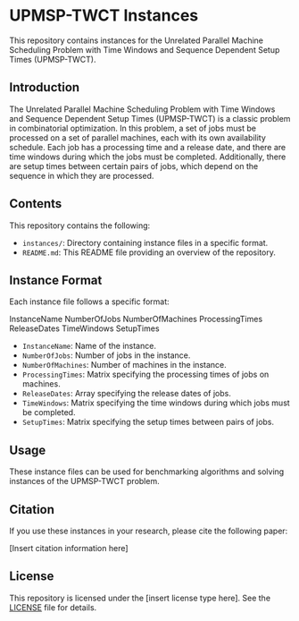 # UPMSP-TWCT Instances

This repository contains instances for the Unrelated Parallel Machine Scheduling Problem with Time Windows and Sequence Dependent Setup Times (UPMSP-TWCT). 

## Introduction

The Unrelated Parallel Machine Scheduling Problem with Time Windows and Sequence Dependent Setup Times (UPMSP-TWCT) is a classic problem in combinatorial optimization. In this problem, a set of jobs must be processed on a set of parallel machines, each with its own availability schedule. Each job has a processing time and a release date, and there are time windows during which the jobs must be completed. Additionally, there are setup times between certain pairs of jobs, which depend on the sequence in which they are processed.

## Contents

This repository contains the following:

- `instances/`: Directory containing instance files in a specific format.
- `README.md`: This README file providing an overview of the repository.

## Instance Format

Each instance file follows a specific format:

InstanceName
NumberOfJobs NumberOfMachines
ProcessingTimes
ReleaseDates
TimeWindows
SetupTimes

- `InstanceName`: Name of the instance.
- `NumberOfJobs`: Number of jobs in the instance.
- `NumberOfMachines`: Number of machines in the instance.
- `ProcessingTimes`: Matrix specifying the processing times of jobs on machines.
- `ReleaseDates`: Array specifying the release dates of jobs.
- `TimeWindows`: Matrix specifying the time windows during which jobs must be completed.
- `SetupTimes`: Matrix specifying the setup times between pairs of jobs.

## Usage

These instance files can be used for benchmarking algorithms and solving instances of the UPMSP-TWCT problem.

## Citation

If you use these instances in your research, please cite the following paper:

[Insert citation information here]

## License

This repository is licensed under the [insert license type here]. See the [LICENSE](LICENSE) file for details.

